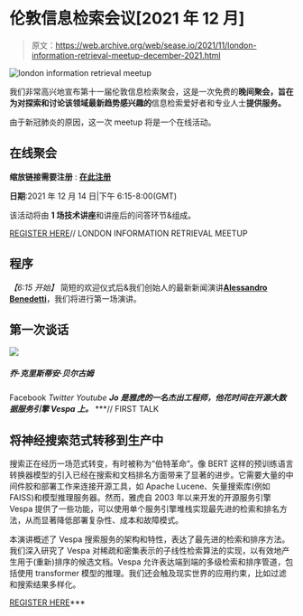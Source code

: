 # 伦敦信息检索会议[2021 年 12 月]

> 原文：<https://web.archive.org/web/sease.io/2021/11/london-information-retrieval-meetup-december-2021.html>

![london information retrieval meetup](img/a2943be54cfe4fa82ff3d42b09674156.png)

我们非常高兴地宣布第十一届伦敦信息检索聚会，这是一次免费的**晚间聚会，旨在为对探索和讨论该领域最新趋势感兴趣的**信息检索爱好者和专业人士**提供服务。**

由于新冠肺炎的原因，这一次 meetup 将是一个在线活动。

## **在线聚会**

**缩放链接需要注册** : **[在此注册](https://web.archive.org/web/20221223104505/https://www.meetup.com/London-Information-Retrieval-Meetup-Group/events/281993747/)**

**日期**:2021 年 12 月 14 日|下午 6:15-8:00(GMT)

该活动将由 **1 场技术讲座**和讲座后的问答环节&组成。

[REGISTER HERE](https://web.archive.org/web/20221223104505/https://www.meetup.com/London-Information-Retrieval-Meetup-Group/events/281993747/)// LONDON INFORMATION RETRIEVAL MEETUP

## 程序

*【6:15 开始】*
简短的欢迎仪式后&我们创始人的最新新闻演讲[**Alessandro Benedetti**](https://web.archive.org/web/20221223104505/https://sease.io/alessandro-benedetti)，我们将进行第一场演讲。

## 第一次谈话

![](img/88bd3865a797514cc927e01d5ede6237.png)

##### 乔·克里斯蒂安·贝尔古姆

Facebook *Twitter *Youtube** ***Jo 是雅虎的一名杰出工程师，他花时间在开源大数据服务引擎 Vespa 上。*** ***// FIRST TALK

## 将神经搜索范式转移到生产中

搜索正在经历一场范式转变，有时被称为“伯特革命”。像 BERT 这样的预训练语言转换器模型的引入已经在搜索和文档排名方面带来了显著的进步。它需要大量的中间件胶和部署工作来连接开源工具，如 Apache Lucene、矢量搜索库(例如 FAISS)和模型推理服务器。然而，雅虎自 2003 年以来开发的开源服务引擎 Vespa 提供了一些功能，可以使用单个服务引擎堆栈实现最先进的检索和排名方法，从而显著降低部署复杂性、成本和故障模式。

本演讲概述了 Vespa 搜索服务的架构和特性，表达了最先进的检索和排序方法。我们深入研究了 Vespa 对稀疏和密集表示的子线性检索算法的实现，以有效地产生用于(重新)排序的候选文档。Vespa 允许表达端到端的多级检索和排序管道，包括使用 transformer 模型的推理。我们还会触及现实世界的应用约束，比如过滤和搜索结果多样化。

[REGISTER HERE](https://web.archive.org/web/20221223104505/https://www.meetup.com/London-Information-Retrieval-Meetup-Group/events/281993747/)***
